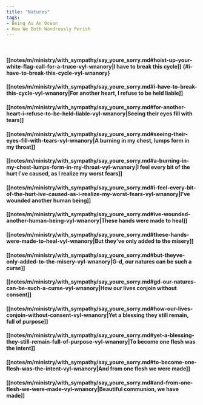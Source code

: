 ```yaml
---
title: "Natures"
tags:
- Being As An Ocean
- How We Both Wondrously Perish
---
```

&nbsp;
#### [[notes/m/ministry/with_sympathy/say_youre_sorry.md#hoist-up-your-white-flag-call-for-a-truce-vyl-wnanory|I have to break this cycle]] {#i-have-to-break-this-cycle-vyl-wnanory}
#### [[notes/m/ministry/with_sympathy/say_youre_sorry.md#i-have-to-break-this-cycle-vyl-wnanory|For another heart, I refuse to be held liable]]
#### [[notes/m/ministry/with_sympathy/say_youre_sorry.md#for-another-heart-i-refuse-to-be-held-liable-vyl-wnanory|Seeing their eyes fill with tears]]
#### [[notes/m/ministry/with_sympathy/say_youre_sorry.md#seeing-their-eyes-fill-with-tears-vyl-wnanory|A burning in my chest, lumps form in my throat]]
#### [[notes/m/ministry/with_sympathy/say_youre_sorry.md#a-burning-in-my-chest-lumps-form-in-my-throat-vyl-wnanory|I feel every bit of the hurt I've caused, as I realize my worst fears]]
#### [[notes/m/ministry/with_sympathy/say_youre_sorry.md#i-feel-every-bit-of-the-hurt-ive-caused-as-i-realize-my-worst-fears-vyl-wnanory|I've wounded another human being]]
#### [[notes/m/ministry/with_sympathy/say_youre_sorry.md#ive-wounded-another-human-being-vyl-wnanory|These hands were made to heal]]
#### [[notes/m/ministry/with_sympathy/say_youre_sorry.md#these-hands-were-made-to-heal-vyl-wnanory|But they've only added to the misery]]
#### [[notes/m/ministry/with_sympathy/say_youre_sorry.md#but-theyve-only-added-to-the-misery-vyl-wnanory|G-d, our natures can be such a curse]]
#### [[notes/m/ministry/with_sympathy/say_youre_sorry.md#gd-our-natures-can-be-such-a-curse-vyl-wnanory|How our lives conjoin without consent]]
#### [[notes/m/ministry/with_sympathy/say_youre_sorry.md#how-our-lives-conjoin-without-consent-vyl-wnanory|Yet a blessing they still remain, full of purpose]]
#### [[notes/m/ministry/with_sympathy/say_youre_sorry.md#yet-a-blessing-they-still-remain-full-of-purpose-vyl-wnanory|To become one flesh was the intent]]
#### [[notes/m/ministry/with_sympathy/say_youre_sorry.md#to-become-one-flesh-was-the-intent-vyl-wnanory|And from one flesh we were made]]
#### [[notes/m/ministry/with_sympathy/say_youre_sorry.md#and-from-one-flesh-we-were-made-vyl-wnanory|Beautiful communion, we have made]]
